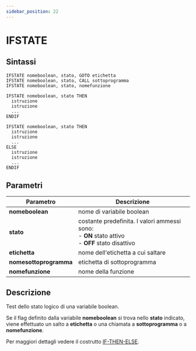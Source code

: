 ```yaml
---
sidebar_position: 22
---
```


# IFSTATE

## Sintassi

  ```
IFSTATE nomeboolean, stato, GOTO etichetta
IFSTATE nomeboolean, stato, CALL sottoprogramma
IFSTATE nomeboolean, stato, nomefunzione

IFSTATE nomeboolean, stato THEN
    istruzione
    istruzione
    ... 
ENDIF

IFSTATE nomeboolean, stato THEN
    istruzione
    istruzione
    ... 
ELSE
    istruzione
    istruzione
    ... 
ENDIF
  ```

## Parametri
|Parametro                    | Descrizione                                                                                            |                
|-----------------------------|--------------------------------------------------------------------------------------------------------|
| **nomeboolean**             | nome di variabile boolean                                                                              |   
| **stato**                   | costante predefinita. I valori ammessi sono: <br/>- **ON** stato attivo <br/>- **OFF** stato disattivo |  
| **etichetta**               | nome dell'etichetta a cui saltare                                                                      | 
| **nomesottoprogramma**      | etichetta di sottoprogramma                                                                            |
| **nomefunzione**            | nome della funzione                                                                                    |    

## Descrizione
Test dello stato logico di una variabile boolean.

Se il flag definito dalla variabile **nomeboolean** si trova nello **stato** indicato, viene effettuato un salto a **etichetta** o una chiamata a **sottoprogramma** o a **nomefunzione**.

Per maggiori dettagli vedere il costrutto [IF-THEN-ELSE](IF.md).
